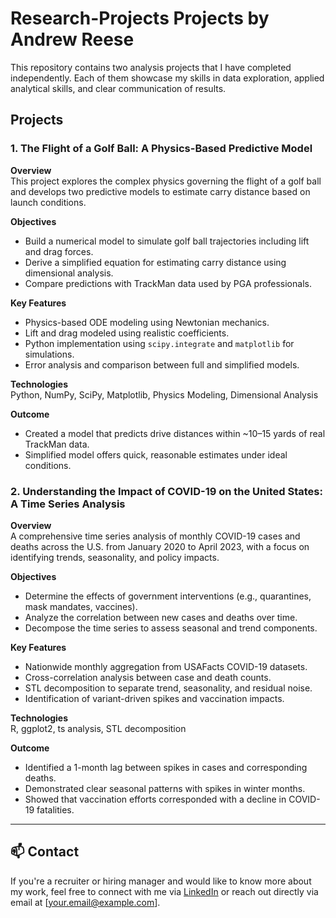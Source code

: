 # Research-Projects Projects by Andrew Reese
This repository contains two  analysis projects that I have completed independently. Each of them showcase my skills in data exploration, applied analytical skills, and clear communication of results.

## Projects

### 1. **The Flight of a Golf Ball: A Physics-Based Predictive Model**

**Overview**  
This project explores the complex physics governing the flight of a golf ball and develops two predictive models to estimate carry distance based on launch conditions.

**Objectives**
- Build a numerical model to simulate golf ball trajectories including lift and drag forces.
- Derive a simplified equation for estimating carry distance using dimensional analysis.
- Compare predictions with TrackMan data used by PGA professionals.

**Key Features**
- Physics-based ODE modeling using Newtonian mechanics.
- Lift and drag modeled using realistic coefficients.
- Python implementation using `scipy.integrate` and `matplotlib` for simulations.
- Error analysis and comparison between full and simplified models.

**Technologies**  
Python, NumPy, SciPy, Matplotlib, Physics Modeling, Dimensional Analysis

**Outcome**  
- Created a model that predicts drive distances within ~10–15 yards of real TrackMan data.
- Simplified model offers quick, reasonable estimates under ideal conditions.


### 2. **Understanding the Impact of COVID-19 on the United States: A Time Series Analysis**

**Overview**  
A comprehensive time series analysis of monthly COVID-19 cases and deaths across the U.S. from January 2020 to April 2023, with a focus on identifying trends, seasonality, and policy impacts.

**Objectives**
- Determine the effects of government interventions (e.g., quarantines, mask mandates, vaccines).
- Analyze the correlation between new cases and deaths over time.
- Decompose the time series to assess seasonal and trend components.

**Key Features**
- Nationwide monthly aggregation from USAFacts COVID-19 datasets.
- Cross-correlation analysis between case and death counts.
- STL decomposition to separate trend, seasonality, and residual noise.
- Identification of variant-driven spikes and vaccination impacts.

**Technologies**  
R, ggplot2, ts analysis, STL decomposition

**Outcome**  
- Identified a 1-month lag between spikes in cases and corresponding deaths.
- Demonstrated clear seasonal patterns with spikes in winter months.
- Showed that vaccination efforts corresponded with a decline in COVID-19 fatalities.



---

## 📫 Contact

If you're a recruiter or hiring manager and would like to know more about my work, feel free to connect with me via [LinkedIn](#) or reach out directly via email at [your.email@example.com].
